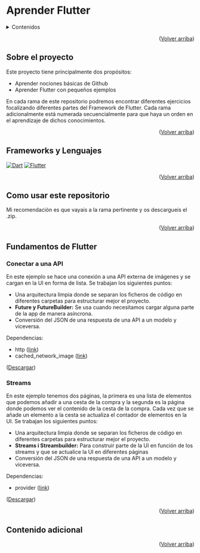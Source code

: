 <a name="readme-top"></a>

# Aprender Flutter
<details>
  <summary>Contenidos</summary>
  <ol>
    <li>
      <a href="#sobre-el-proyecto">Sobre el proyecto</a>
    </li>    
    <li>
      <a href="#versiones">Versiones</a>
    </li>
    <li>
      <a href="#Como-usar-este-repositorio">Como usar este repositorio</a>
    </li>
    <li>
      <a href="#Fundamentos-de-Flutter">Fundamentos de Flutter</a>
      <ol>
        <li><a href="#Conectar-a-una-API">Conectar a una API</a></li>
        <li><a href="#Streams">Streams</a></li>
      </ol>
    </li>
    <li>
      <a href="#Contenido-Adicional">Contenido Adicional</a>
    </li>
  </ol>
</details>

<p align="right">(<a href="#readme-top">Volver arriba</a>)</p>

## Sobre el proyecto
Este proyecto tiene principalmente dos propósitos:
* Aprender nociones básicas de Github
* Aprender Flutter con pequeños ejemplos

En cada rama de este repositorio podremos encontrar diferentes ejercicios focalizando diferentes partes del Framework de Flutter. Cada rama adicionalmente está numerada secuencialmente para que haya un orden en el aprendizaje de dichos conocimientos.

<p align="right">(<a href="#readme-top">Volver arriba</a>)</p>

## Frameworks y Lenguajes
[![Dart][Dart.io]][Dart-url]
[![Flutter][Flutter.io]][Flutter-url]

<p align="right">(<a href="#readme-top">Volver arriba</a>)</p>

## Como usar este repositorio
Mi recomendación es que vayais a la rama pertinente y os descargueis el .zip.

<p align="right">(<a href="#readme-top">Volver arriba</a>)</p>

## Fundamentos de Flutter

### Conectar a una API
En este ejemplo se hace una conexión a una API externa de imágenes y se cargan en la UI en forma de lista. Se trabajan los siguientes puntos:
* Una arquitectura limpia donde se separan los ficheros de código en diferentes carpetas para estructurar mejor el proyecto.
* <b>Future y FutureBuilder:</b> Se usa cuando necesitamos cargar alguna parte de la app de manera asíncrona.
* Conversión del JSON de una respuesta de una API a un modelo y viceversa. 

Dependencias:
<ul> 
    <li>http (<a href="https://pub.dev/packages/http" target="_blank">link</a>)</li>
    <li>cached_network_image (<a href="https://pub.dev/packages/cached_network_image" target="_blank">link</a>)</li>
</ul>
<p>(<a href="https://github.com/ValentiCasasDiaz/FlutterSamples/archive/refs/heads/conectar_api.zip">Descargar</a>)</p>

### Streams
En este ejemplo tenemos dos páginas, la primera es una lista de elementos que podemos añadir a una cesta de la compra y la segunda es la página donde podemos ver el contenido de la cesta de la compra. Cada vez que se añade un elemento a la cesta se actualiza el contador de elementos en la UI. Se trabajan los siguientes puntos:
* Una arquitectura limpia donde se separan los ficheros de código en diferentes carpetas para estructurar mejor el proyecto.
* <b>Streams i Streambuilder:</b> Para construir parte de la UI en función de los streams y que se actualice la UI en diferentes páginas
* Conversión del JSON de una respuesta de una API a un modelo y viceversa. 

Dependencias:
<ul> 
    <li>provider (<a href="https://pub.dev/packages/provider" target="_blank">link</a>)</li>
</ul>
<p>(<a href="https://github.com/ValentiCasasDiaz/FlutterSamples/archive/refs/heads/streams.zip">Descargar</a>)</p>

<p align="right">(<a href="#readme-top">Volver arriba</a>)</p>

## Contenido adicional

<p align="right">(<a href="#readme-top">Volver arriba</a>)</p>

<!-- MARKDOWN LINKS & IMAGES -->
[Flutter.io]: https://img.shields.io/badge/Flutter%3.27.3-02569B?style=for-the-badge&logo=flutter&logoColor=white
[Flutter-url]: https://flutter.dev/
[Dart.io]: https://img.shields.io/badge/Dart%3.6.1-0175C2?style=for-the-badge&logo=dart&logoColor=white
[Dart-url]: https://dart.dev/
